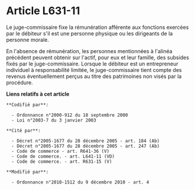# Article L631-11

Le juge-commissaire fixe la rémunération afférente aux fonctions exercées par le débiteur s'il est une personne physique ou
les dirigeants de la personne morale.

En l'absence de rémunération, les personnes mentionnées à l'alinéa précédent peuvent obtenir sur l'actif, pour eux et leur
famille, des subsides fixés par le juge-commissaire. Lorsque le débiteur est un entrepreneur individuel à responsabilité
limitée, le juge-commissaire tient compte des revenus éventuellement perçus au titre des patrimoines non visés par la
procédure.

**Liens relatifs à cet article**

	**Codifié par**:

	  - Ordonnance n°2000-912 du 18 septembre 2000
	  - Loi n°2003-7 du 3 janvier 2003

	**Cité par**:

	  - Décret n°2005-1677 du 28 décembre 2005 - art. 184 (Ab)
	  - Décret n°2005-1677 du 28 décembre 2005 - art. 247 (Ab)
	  - Code de commerce - art. R641-36 (V)
	  - Code de commerce. - art. L641-11 (VD)
	  - Code de commerce. - art. R631-15 (V)

	**Modifié par**:

	  - Ordonnance n°2010-1512 du 9 décembre 2010 - art. 4

